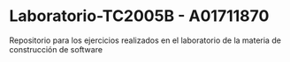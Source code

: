 # Laboratorio-TC2005B - A01711870
Repositorio para los ejercicios realizados en el laboratorio de la materia de construcción de software
